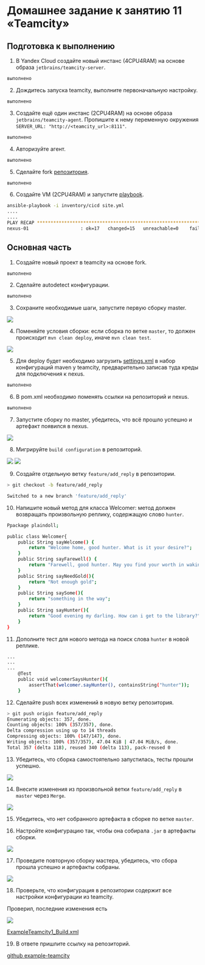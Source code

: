 # Домашнее задание к занятию 11 «Teamcity»

## Подготовка к выполнению

1. В Yandex Cloud создайте новый инстанс (4CPU4RAM) на основе образа `jetbrains/teamcity-server`.

```bash
выполнено
```

2. Дождитесь запуска teamcity, выполните первоначальную настройку.

```bash
выполнено
```

3. Создайте ещё один инстанс (2CPU4RAM) на основе образа `jetbrains/teamcity-agent`. Пропишите к нему переменную окружения `SERVER_URL: "http://<teamcity_url>:8111"`.

```bash
выполнено
```

4. Авторизуйте агент.

```bash
выполнено
```

5. Сделайте fork [репозитория](https://github.com/aragastmatb/example-teamcity).

```bash
выполнено
```

6. Создайте VM (2CPU4RAM) и запустите [playbook](./infrastructure).

```bash
ansible-playbook -i inventory/cicd site.yml
....
....
PLAY RECAP *************************************************************************************************************************************************************************************************************
nexus-01                   : ok=17   changed=15   unreachable=0    failed=0    skipped=2    rescued=0    ignored=0   
```

## Основная часть

1. Создайте новый проект в teamcity на основе fork.

```bash
выполнено
```

2. Сделайте autodetect конфигурации.

```bash
выполнено
```

3. Сохраните необходимые шаги, запустите первую сборку master.

![](img/1.png)

4. Поменяйте условия сборки: если сборка по ветке `master`, то должен происходит `mvn clean deploy`, иначе `mvn clean test`.

![](img/2.png)

5. Для deploy будет необходимо загрузить [settings.xml](./teamcity/settings.xml) в набор конфигураций maven у teamcity, предварительно записав туда креды для подключения к nexus.

```bash
выполнено
```

6. В pom.xml необходимо поменять ссылки на репозиторий и nexus.

```bash
выполнено
```

7. Запустите сборку по master, убедитесь, что всё прошло успешно и артефакт появился в nexus.

![](img/3.png)

8. Мигрируйте `build configuration` в репозиторий.

![](img/4.png)
![](img/5.png)

9. Создайте отдельную ветку `feature/add_reply` в репозитории.

```bash
> git checkout -b feature/add_reply

Switched to a new branch 'feature/add_reply'
```

10. Напишите новый метод для класса Welcomer: метод должен возвращать произвольную реплику, содержащую слово `hunter`.

```bash
Рpackage plaindoll;

public class Welcomer{
	public String sayWelcome() {
		return "Welcome home, good hunter. What is it your desire?";
	}
	public String sayFarewell() {
		return "Farewell, good hunter. May you find your worth in waking world.";
	}
	public String sayNeedGold(){
		return "Not enough gold";
	}
	public String saySome(){
		return "something in the way";
	}
	public String sayHunter(){
		return "Good evening my darling. How can i get to the library?";
	}
}

```

11. Дополните тест для нового метода на поиск слова `hunter` в новой реплике.

```bash
...
...
...
	@Test
	public void welcomerSaysHunter(){
		assertThat(welcomer.sayHunter(), containsString("hunter"));
	}
```

12. Сделайте push всех изменений в новую ветку репозитория.

```bash
> git push origin feature/add_reply
Enumerating objects: 357, done.
Counting objects: 100% (357/357), done.
Delta compression using up to 14 threads
Compressing objects: 100% (147/147), done.
Writing objects: 100% (357/357), 47.04 KiB | 47.04 MiB/s, done.
Total 357 (delta 118), reused 340 (delta 113), pack-reused 0
```


13. Убедитесь, что сборка самостоятельно запустилась, тесты прошли успешно.

![](img/6.png)

14. Внесите изменения из произвольной ветки `feature/add_reply` в `master` через `Merge`.

![](img/7.png)

15. Убедитесь, что нет собранного артефакта в сборке по ветке `master`.

16. Настройте конфигурацию так, чтобы она собирала `.jar` в артефакты сборки.

![](img/8.png)

17. Проведите повторную сборку мастера, убедитесь, что сбора прошла успешно и артефакты собраны.

![](img/9.png)

18. Проверьте, что конфигурация в репозитории содержит все настройки конфигурации из teamcity.

Проверил, последние изменения есть

![](img/10.png)

[ExampleTeamcity1_Build.xml](https://github.com/AlexeyShlagin/example-teamcity/blob/master/.teamcity/ExampleTeamcity1/buildTypes/ExampleTeamcity1_Build.xml)

19. В ответе пришлите ссылку на репозиторий.

[github example-teamcity](https://github.com/AlexeyShlagin/example-teamcity/tree/master)

